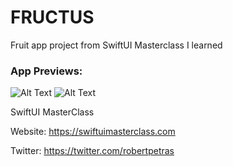 # FRUCTUS
Fruit app project from SwiftUI Masterclass I learned

### App Previews:

![Alt Text](https://media.giphy.com/media/vnUsGBpBMK9Y0lUJWS/giphy.gif)
![Alt Text](https://media.giphy.com/media/BqBM7dzOZ5V8isyvum/giphy.gif)


SwiftUI MasterClass

Website: https://swiftuimasterclass.com

Twitter: https://twitter.com/robertpetras
